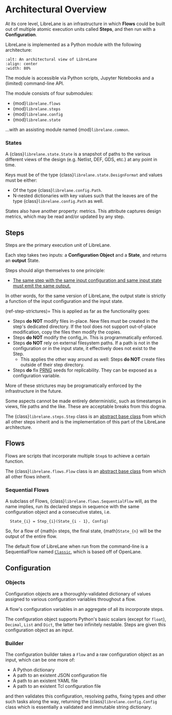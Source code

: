 # Architectural Overview

At its core level, LibreLane is an infrastructure in which **Flows** could be
built out of multiple atomic execution units called **Steps**, and then run with
a **Configuration**.

LibreLane is implemented as a Python module with the following architecture:

```{image} ./architecture.svg
:alt: An architectural view of LibreLane
:align: center
:width: 80%
```

The module is accessible via Python scripts, Jupyter Notebooks and a (limited)
command-line API.

The module consists of four submodules:

* {mod}`librelane.flows`
* {mod}`librelane.steps`
* {mod}`librelane.config`
* {mod}`librelane.state`

…with an assisting module named {mod}`librelane.common`.

### States

A {class}`librelane.state.State` is a snapshot of paths to the various different
views of the design (e.g. Netlist, DEF, GDS, etc.) at any point in time.

Keys must be of the type {class}`librelane.state.DesignFormat` and values must
be either:

* Of the type {class}`librelane.config.Path`.
* N-nested dictionaries with key values such that the leaves are of the type
  {class}`librelane.config.Path` as well.

States also have another property: metrics. This attribute captures design
metrics, which may be read and/or updated by any step.

## Steps

Steps are the primary execution unit of LibreLane.

Each step takes two inputs: a **Configuration Object** and a **State**, and
returns an **output** State.

Steps should align themselves to one principle:

* <u>The same step with the same input configuration and same input state must
  emit the same output.</u>

In other words, for the same version of LibreLane, the output state is strictly
a function of the input configuration and the input state.

(ref-step-strictures)= This is applied as far as the functionality goes:

* Steps **do NOT** modify files in-place. New files must be created in the
  step's dedicated directory. If the tool does not support out-of-place
  modification, copy the files then modify the copies.
* Steps **do NOT** modify the config_in. This is programmatically enforced.
* Steps **do NOT** rely on external filesystem paths. If a path is not in the
  configuration or in the input state, it effectively does not exist to the
  Step.
  * This applies the other way around as well: Steps **do NOT** create files
    outside of their step directory.
* Steps **do** fix
  [PRNG](https://en.wikipedia.org/wiki/Pseudorandom_number_generator) seeds for
  replicability. They can be exposed as a configuration variable.

More of these strictures may be programatically enforced by the infrastructure
in the future.

Some aspects cannot be made entirely deterministic, such as timestamps in views,
file paths and the like. These are acceptable breaks from this dogma.

The {class}`librelane.steps.Step` class is an
[abstract base class](https://docs.python.org/3/glossary.html#term-abstract-base-class)
from which all other steps inherit and is the implementation of this part of the
LibreLane architecture.

## Flows

Flows are scripts that incorporate multiple `Step`s to achieve a certain
function.

The {class}`librelane.flows.Flow` class is an
[abstract base class](https://docs.python.org/3/glossary.html#term-abstract-base-class)
from which all other flows inherit.

### Sequential Flows

A subclass of Flows, {class}`librelane.flows.SequentialFlow` will, as the name
implies, run its declared steps in sequence with the same configuration object
and a consecutive states, i.e.

```{math}
  State_{i} = Step_{i}(State_{i - 1}, Config)
```

So, for a flow of {math}`n` steps, the final state, {math}`State_{n}` will be
the output of the entire flow.

The default flow of LibreLane when run from the command-line is a SequentialFlow
named [`Classic`](./flows.md#classic), which is based off of OpenLane.

## Configuration

### Objects

Configuration objects are a thoroughly-validated dictionary of values assigned
to various configuration variables throughout a flow.

A flow's configuration variables in an aggregate of all its incorporate steps.

The configuration object supports Python's basic scalars (except for `float`),
`Decimal`, `List` and `Dict`, the latter two infinitely nestable. Steps are
given this configuration object as an input.

### Builder

The configuration builder takes a `Flow` and a raw configuration object as an
input, which can be one more of:

* A Python dictionary
* A path to an existent JSON configuration file
* A path to an existent YAML file
* A path to an existent Tcl configuration file

and then validates this configuration, resolving paths, fixing types and other
such tasks along the way, returning the {class}`librelane.config.Config` class
which is essentially a validated and immutable string dictionary.
